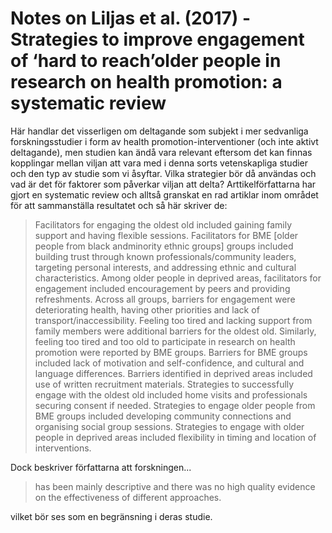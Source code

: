 # Notes on Liljas et al. (2017) - Strategies to improve engagement of ‘hard to reach’older people in research on health promotion: a systematic review

Här handlar det visserligen om deltagande som subjekt i mer sedvanliga forskningsstudier i form av health promotion-interventioner (och inte aktivt deltagande), men studien kan ändå vara relevant eftersom det kan finnas kopplingar mellan viljan att vara med i denna sorts vetenskapliga studier och den typ av studie som vi åsyftar. Vilka strategier bör då användas och vad är det för faktorer som påverkar viljan att delta? Arttikelförfattarna har gjort en systematic review och alltså granskat en rad artiklar inom området för att sammanställa resultatet och så här skriver de:

> Facilitators for engaging the oldest old included gaining family support and having flexible sessions. Facilitators for BME [older people from black andminority ethnic groups] groups included building trust through known professionals/community leaders, targeting personal interests, and addressing ethnic and cultural characteristics. Among older people in deprived areas, facilitators for engagement included encouragement by peers and providing refreshments. Across all groups, barriers for engagement were deteriorating health, having other priorities and lack of transport/inaccessibility. Feeling too tired and lacking support from family members were additional barriers for the oldest old. Similarly, feeling too tired and too old to participate in research on health promotion were reported by BME groups. Barriers for BME groups included lack of motivation and self-confidence, and cultural and language differences. Barriers identified in deprived areas included use of written recruitment materials. Strategies to successfully engage with the oldest old included home visits and professionals securing consent if needed. Strategies to engage older people from BME groups included developing community connections and organising social group sessions. Strategies to engage with older people in deprived areas included flexibility in timing and location of interventions.

Dock beskriver författarna att forskningen...

> has been mainly descriptive and there was no high quality evidence on the effectiveness of different approaches.

vilket bör ses som en begränsning i deras studie.
